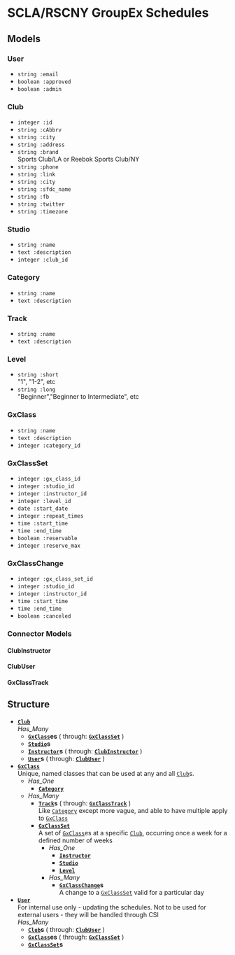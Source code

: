 # SCLA/RSCNY GroupEx Schedules

## Models

### User
- `string :email`
- `boolean :approved`
- `boolean :admin`

### Club
- `integer :id`
- `string :cAbbrv`
- `string :city`
- `string :address`
- `string :brand`  
  Sports Club/LA or Reebok Sports Club/NY
- `string :phone`
- `string :link`
- `string :city`
- `string :sfdc_name`
- `string :fb`
- `string :twitter`
- `string :timezone`

### Studio
- `string :name`
- `text :description`
- `integer :club_id`

### Category
- `string :name`
- `text :description`

### Track
- `string :name`
- `text :description`

### Level
- `string :short`  
  "1", "1-2", etc
- `string :long`  
  "Beginner","Beginner to Intermediate", etc

### GxClass
- `string :name`
- `text :description`
- `integer :category_id`

### GxClassSet
- `integer :gx_class_id`
- `integer :studio_id`
- `integer :instructor_id`
- `integer :level_id`
- `date :start_date`
- `integer :repeat_times`
- `time :start_time`
- `time :end_time`
- `boolean :reservable`
- `integer :reserve_max`

### GxClassChange
- `integer :gx_class_set_id`
- `integer :studio_id`
- `integer :instructor_id`
- `time :start_time`
- `time :end_time`
- `boolean :canceled`

### Connector Models

#### ClubInstructor
#### ClubUser
#### GxClassTrack

## Structure
- **[`Club`](#club)**  
    *Has_Many*
    - **[`GxClass`](#gxclass)es** ( through: **[`GxClassSet`](#gxclassset)** )
    - **[`Studio`](#studio)s**
    - **[`Instructor`](#instructor)s** ( through: **[`ClubInstructor`](#clubinstructor)** )
    - **[`User`](#user)s** ( through: **[`ClubUser`](#clubuser)** )
- **[`GxClass`](#gxclass)**  
    Unique, named classes that can be used at any and all [`Club`](#club)s.  
    - *Has_One*
        - **[`Category`](#category)**
    - *Has_Many*
        - **[`Track`](#track)s** ( through: **[`GxClassTrack`](#gxclasstrack)** )  
          Like [`Category`](#category) except more vague, and able to have multiple apply to [`GxClass`](#gxclass)
        - **[`GxClassSet`](#gxclassset)**  
            A set of [`GxClass`](#gxclass)es at a specific [`Club`](#club), occurring once a week for a defined number of weeks  
            - *Has_One*
                - **[`Instructor`](#instructor)**
                - **[`Studio`](#studio)**
                - **[`Level`](#level)**
            - *Has_Many*
                - **[`GxClassChange`](#gxclasschange)s**  
                  A change to a [`GxClassSet`](#gxclassset) valid for a particular day
- **[`User`](#user)**  
    For internal use only - updating the schedules. Not to be used for external users - they will be handled through CSI  
    *Has_Many*
    - **[`Club`](#club)s** ( through: **[`ClubUser`](#clubuser)** )
    - **[`GxClass`](#gxclass)es** ( through: **[`GxClassSet`](#gxclassset)** )
    - **[`GxClassSet`](#gxclassset)s**

